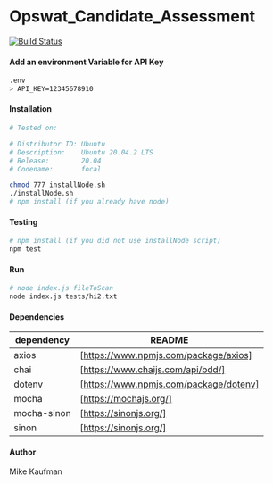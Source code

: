 # Opswat_Candidate_Assessment


[![Build Status](https://www.travis-ci.com/mikeck1/Opswat_Candidate_Assessment.svg?branch=main)](https://www.travis-ci.com/mikeck1/Opswat_Candidate_Assessment)

#### Add an environment Variable for API Key
```bash
.env
> API_KEY=12345678910
```

#### Installation
```bash
# Tested on:

# Distributor ID: Ubuntu
# Description:    Ubuntu 20.04.2 LTS
# Release:        20.04
# Codename:       focal

chmod 777 installNode.sh
./installNode.sh
# npm install (if you already have node)
```

#### Testing
```bash
# npm install (if you did not use installNode script)
npm test
```

#### Run
```bash
# node index.js fileToScan
node index.js tests/hi2.txt 
```

#### Dependencies 

| dependency | README |
| ------ | ------ |
| axios | [https://www.npmjs.com/package/axios] |
| chai | [https://www.chaijs.com/api/bdd/] |
| dotenv | [https://www.npmjs.com/package/dotenv] |
| mocha | [https://mochajs.org/] |
| mocha-sinon | [https://sinonjs.org/] |
| sinon | [https://sinonjs.org/] |

#### Author
Mike Kaufman

